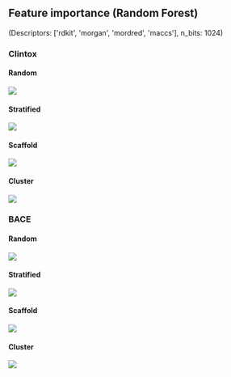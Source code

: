 ## Feature importance (Random Forest)
(Descriptors: ['rdkit', 'morgan', 'mordred', 'maccs'], n_bits: 1024)
### Clintox
#### Random
<img src="../rf/clintox_random.png" /><br/>
#### Stratified
<img src="../rf/clintox_stratified.png" /><br/>
#### Scaffold
<img src="../rf/clintox_scaffold.png" /><br/>
#### Cluster
<img src="../rf/clintox_cluster.png" /><br/>

### BACE
#### Random
<img src="../rf/bace_random.png" /><br/>
#### Stratified
<img src="../rf/bace_stratified.png" /><br/>
#### Scaffold
<img src="../rf/bace_scaffold.png" /><br/>
#### Cluster
<img src="../rf/bace_cluster.png" /><br/>

